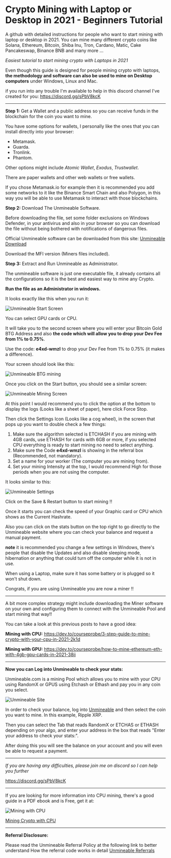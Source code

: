 # Crypto Mining with Laptop or Desktop in 2021 - Beginners Tutorial

A github with detailed instructions for people who want to start mining with laptop or desktop in 2021. You can mine many different crypto coins like Solana, Ethereum, Bitcoin, Shiba Inu, Tron, Cardano, Matic, Cake Pancakeswap, Binance BNB and many more ...


*Easiest tutorial to start mining crypto with Laptops in 2021*

Even though this guide is designed for people mining crypto with laptops, **the methodology and software can also be used to mine on Desktop computers** under Windows, Linux and Mac.

if you run into any trouble I'm available to help in this discord channel I've created for you: https://discord.gg/sPbV8kcK

---

**Step 1:** Get a Wallet and a public address so you can receive funds in the blockchain for the coin you want to mine.

You have some options for wallets, I personally like the ones that you can install directly into your browser:

- Metamask.
- Guarda.
- Tronlink.
- Phantom.

Other options might include *Atomic Wallet*, *Exodus*, *Trustwallet*.

There are paper wallets and other web wallets or free wallets.

If you chose Metamask.io for example then it is recommended you add some networks to it like the Binance Smart Chain and also Polygon, in this way you will be able to use Metamask to interact with those blockchains.


**Step 2:** Download The Unmineable Software.

Before downloading the file, set some folder exclusions on Windows Defender, in your antivirus and also in your browser so you can download the file without being bothered with notifications of dangerous files.

Official Unmineable software can be downloaded from this site: [Unmineable Download](https://www.unmineable.com/miner)

Download the MFI version (Miners files included).


**Step 3:** Extract and Run Unmineable as Administrator.

The unmineable software is just one executable file, it already contains all the configurations so it is the best and easiest way to mine any Crypto.

**Run the file as an Administrator in windows.**

It looks exactly like this when you run it: 


![Unmineable Start Screen](https://dev-to-uploads.s3.amazonaws.com/uploads/articles/udmfa63w1l5cccquxx45.png)

You can select GPU cards or CPU.

It will take you to the second screen where you will enter your Bitcoin Gold BTG Address and also **the code which will allow you to drop your Dev Fee from 1% to 0.75%**.

Use the code: **e4xd-wmzl** to drop your Dev Fee from 1% to 0.75% (it makes a difference).

Your screen should look like this:

![Unmineable BTG mining](https://dev-to-uploads.s3.amazonaws.com/uploads/articles/c1d5vuwmmxqk3xmxgmfu.png)

Once you click on the Start button, you should see a similar screen:

![Unmineable Mining Screen](https://dev-to-uploads.s3.amazonaws.com/uploads/articles/4yl8vk15ykllxe309mdb.png)

At this point I would recommend you to click the option at the bottom to display the logs (Looks like a sheet of paper), here click Force Stop. 

Then click the Settings Icon (Looks like a cog wheel), in the screen that pops up you want to double check a few things:

1. Make sure the algorithm selected is ETCHASH if you are mining with 4GB cards, use ETHASH for cards with 6GB or more, if you selected CPU everything is ready to start mining no need to select anything.
2. Make sure the Code **e4xd-wmzl** is showing in the referral box (Recommended, not mandatory).
3. Set a name for your worker (The computer you are mining from).
4. Set your mining Intensity at the top, I would recommend High for those periods when you are not using the computer.

It looks similar to this:

![Unmineable Settings](https://dev-to-uploads.s3.amazonaws.com/uploads/articles/rjrpff038akqg461zb7w.png)

Click on the Save & Restart button to start mining !!

Once it starts you can check the speed of your Graphic card or CPU which shows as the Current Hashrate.

Also you can click on the stats button on the top right to go directly to the Unmineable website where you can check your balance and request a manual payment.

**note** it is recommended you change a few settings in Windows, there's people that disable the Updates and also disable sleeping mode, hibernation or anything that could turn off the computer while it is not in use.

When using a Laptop, make sure it has some battery or is plugged so it won't shut down.

Congrats, if you are using Unmineable you are now a miner !!

---

A bit more complex strategy might include downloading the Miner software on your own and configuring them to connect with the Unmineable Pool and start mining that way!!

You can take a look at this previous posts to have a good idea:

**Mining with CPU:** https://dev.to/courseprobe/3-step-guide-to-mine-crypto-with-your-cpu-in-2021-2k1d

**Mining with GPU:** https://dev.to/courseprobe/how-to-mine-ethereum-eth-with-4gb-gpu-cards-in-2021-38ii

---

**Now you can Log into Unmineable to check your stats:**

Unmineable.com is a mining Pool which allows you to mine with your CPU using RandomX or GPUS using Etchash or Ethash and pay you in any coin you select. 

![Unmineable Site](https://dev-to-uploads.s3.amazonaws.com/uploads/articles/op60aj3tql1phg4l63q5.jpg)

In order to check your balance, log into [Unmineable](https://unmineable.com) and then select the coin you want to mine. In this example, Ripple XRP.

Then you can select the Tab that reads RandomX or ETCHAS or ETHASH depending on your algo, and enter your address in the box that reads "Enter your address to check your stats:". 

After doing this you will see the balance on your account and you will even be able to request a payment.

---

*If you are having any difficulties, please join me on discord so I can help you further*

https://discord.gg/sPbV8kcK

---

If you are looking for more information into CPU mining, there's a good guide in a PDF ebook and is Free, get it at:

![Mining with CPU](https://dev-to-uploads.s3.amazonaws.com/uploads/articles/39cvnfjj6uzqatvoshn8.png)

[Mining Crypto with CPU](https://leanpub.com/how-to-start-mining-crypto-with-cpu/)

---

**Referral Disclosure:** 

Please read the Unmineable Referral Policy at the following link to better understand How the referral code works in detail [Unmineable Referrals](https://www.unmineable.com/referrals)
